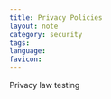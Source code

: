 ```yaml
---
title: Privacy Policies
layout: note
category: security
tags:
language:
favicon: 
---
```


Privacy law testing
